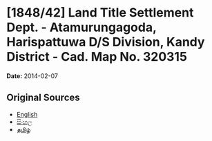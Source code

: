 # [1848/42] Land Title Settlement Dept. - Atamurungagoda, Harispattuwa D/S Division, Kandy District - Cad. Map No. 320315

**Date:** 2014-02-07

## Original Sources

- [English](https://documents.gov.lk/view/extra-gazettes/2014/2/1848-42_E.pdf)
- [සිංහල](https://documents.gov.lk/view/extra-gazettes/2014/2/1848-42_S.pdf)
- [தமிழ்](https://documents.gov.lk/view/extra-gazettes/2014/2/1848-42_T.pdf)
